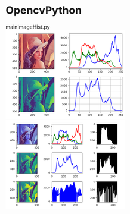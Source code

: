 # OpencvPython
mainImageHist.py
<br/>
<img src="images/image_hist.png" width="320" height="240">
<br/>
<img src="images/imag_hist_equalHist.png" width="320" height="240">
